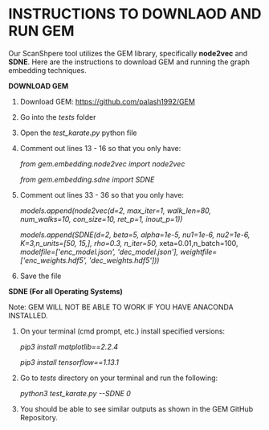 # INSTRUCTIONS TO DOWNLAOD AND RUN GEM

Our ScanShpere tool utilizes the GEM library, specifically **node2vec** and **SDNE**. 
Here are the instructions to download GEM and running the graph embedding techniques.

**DOWNLOAD GEM**

1. Download GEM: https://github.com/palash1992/GEM
    
2. Go into the *tests* folder
    
3. Open the *test_karate.py* python file
    
4. Comment out lines 13 - 16 so that you only have: 

    *from gem.embedding.node2vec import node2vec*
    
    *from gem.embedding.sdne     import SDNE*
    
5. Comment out lines 33 - 36 so that you only have:

    *models.append(node2vec(d=2, max_iter=1, walk_len=80, num_walks=10, con_size=10, ret_p=1, inout_p=1))*
    
    *models.append(SDNE(d=2, beta=5, alpha=1e-5, nu1=1e-6, nu2=1e-6, K=3,n_units=[50, 15,], rho=0.3, n_iter=50,*                     xeta=0.01,n_batch=100,
                *modelfile=['enc_model.json', 'dec_model.json'],*
                *weightfile=['enc_weights.hdf5', 'dec_weights.hdf5']))*

6. Save the file

**SDNE (For all Operating Systems)**

Note: GEM WILL NOT BE ABLE TO WORK IF YOU HAVE ANACONDA INSTALLED.

1. On your terminal (cmd prompt, etc.) install specified versions:

    *pip3 install matplotlib==2.2.4*
    
    *pip3 install tensorflow==1.13.1*
    
2. Go to *tests* directory on your terminal and run the following:

    *python3 test_karate.py --SDNE 0*   
  
3. You should be able to see similar outputs as shown in the GEM GitHub Repository.







